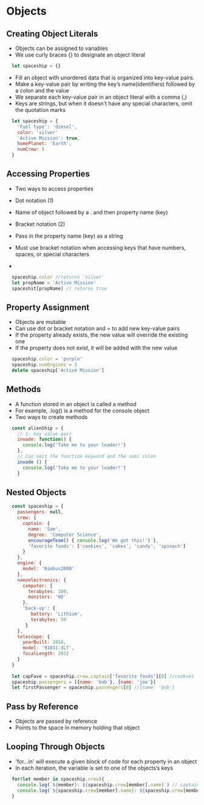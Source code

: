 # Objects

## Creating Object Literals
  - Objects can be assigned to variables
  - We use curly braces {} to designate an object literal
  ```JavaScript
    let spaceship = {}
  ```
  - Fill an object with unordered data that is organized into key-value pairs.
  - Make a key-value pair by writing the key’s name(identifiers) followed by a colon and the value
  - We separate each key-value pair in an object literal with a comma (,)
  - Keys are strings, but when it doesn't have any special characters, omit the quotation marks
  ```JavaScript
    let spaceship = {
      'Fuel type': 'diesel',
      color: 'silver'
      'Active Mission': true,
      homePlanet: 'Earth',
      numCrew: 5
    }
```

## Accessing Properties
  - Two ways to access properties
 
  - Dot notation (1)
  - Name of object followed by a . and then property name (key)
  
  - Bracket notation (2)
  - Pass in the property name (key) as a string
  - Must use bracket notation when accessing keys that have numbers, spaces, or special characters
  - 

  ```JavaScript
    spaceship.color //returns 'silver'
    let propName = 'Active Mission'
    spaceshit[propName] // returns true
  ```
  
## Property Assignment
  - Objects are mutable
  - Can use dot or bracket notation and = to add new key-value pairs
  - If the property already exists, the new value will override the existing one
  - If the property does not exist, it will be added with the new value

  ```JavaScript
    spaceship.color = 'purple'
    spaceship.numEngines = 3
    delete spaceship['Active Mission']
  ```
  
## Methods
  - A function stored in an object is called a method
  - For example, .log() is a method for the console object
  - Two ways to create methods
  
  ```JavaScript
    const alienShip = {
      // 1: key value pair
      invade: function() {
        console.log('Take me to your leader!')
      },
      // Can omit the function keyword and the semi colon
      invade () {
        console.log('Take me to your leader!')
      }
  ```
  
## Nested Objects 
  ```JavaScript
    const spaceship = {
      passengers: null,
      crew: {
        captain: {
          name: 'Sam', 
          degree: 'Computer Science', 
          encourageTeam() { console.log('We got this!') },
          'favorite foods': ['cookies', 'cakes', 'candy', 'spinach']
        }
      },
      engine: {
        model: 'Nimbus2000'
      },
      nanoelectronics: {
        computer: {
          terabytes: 100,
          monitors: 'HD'
        },
        'back-up': {
           battery: 'Lithium',
           terabytes: 50
         }
      }, 
      telescope: {
        yearBuilt: 2018,
        model: '91031-XLT',
        focalLength: 2032 
      }
    }    
    
    let capFave = spaceship.crew.captain['favorite foods'][0] //cookies
    spaceship.passengers = [{name: 'bob'}, {name: 'joe'}]
    let firstPassenger = spaceship.passengers[0] //{name: 'bob'}
  ```      

## Pass by Reference
  - Objects are passed by reference 
  - Points to the space in memory holding that object       

## Looping Through Objects
  - 'for...in' will execute a given block of code for each property in an object
  - In each iteration, the variable is set to one of the objects‘s keys

  ```JavaScript
    for(let member in spaceship.crew){
      console.log(`${member}: ${spaceship.crew[member].name}`) // captain: Sam
      console.log(`${spaceship.crew[member].name}: ${spaceship.crew[member].degree}`) // Sam: Computer Science
    }
    
        
        
    
